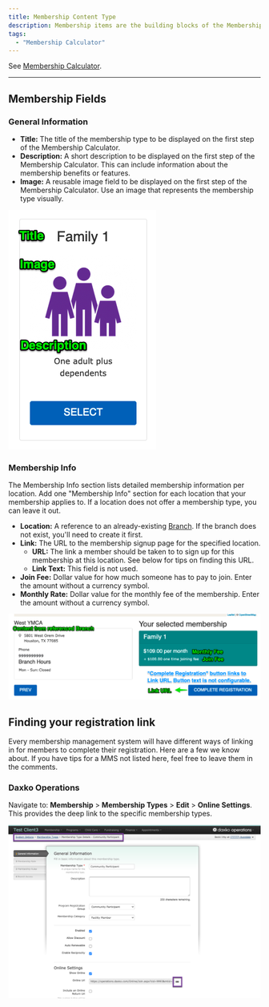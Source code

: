 ```yaml
---
title: Membership Content Type
description: Membership items are the building blocks of the Membership Calculator and are only displayed within the Membership Calculator Paragraph.
tags:
  - "Membership Calculator"
---
```


See [Membership Calculator](../../membership/calculator).

---

## Membership Fields

### General Information

-   **Title:** The title of the membership type to be displayed on the first step of the Membership Calculator.
-   **Description:** A short description to be displayed on the first step of the Membership Calculator. This can include information about the membership benefits or features.
-   **Image:** A reusable image field to be displayed on the first step of the Membership Calculator. Use an image that represents the membership type visually.

![A screenshot with the Membership content title, image, and description.](membership--general-info.png)

### Membership Info

The Membership Info section lists detailed membership information per location. Add one "Membership Info" section for each location that your membership applies to. If a location does not offer a membership type, you can leave it out.

-   **Location:** A reference to an already-existing [Branch](../branch). If the branch does not exist, you'll need to create it first.
-   **Link:** The URL to the membership signup page for the specified location.
    -   **URL:** The link a member should be taken to to sign up for this membership at this location. See below for tips on finding this URL.
    -   **Link Text:** This field is not used.
-   **Join Fee:** Dollar value for how much someone has to pay to join.  Enter the amount without a currency symbol.
-   **Monthly Rate:** Dollar value for the monthly fee of the membership. Enter the amount without a currency symbol.

![A screenshot labeling the membership info section fields.](membership--membership-info.png)

## Finding your registration link

Every membership management system will have different ways of linking in for members to complete their registration. Here are a few we know about. If you have tips for a MMS not listed here, feel free to leave them in the comments.

### Daxko Operations

Navigate to: **Membership** > **Membership Types** > **Edit** > **Online Settings**. This provides the deep link to the specific membership types.

![A screenshot showing the General Information screen of Daxko Operations](membership--daxko-link.png)
